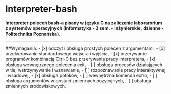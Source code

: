 # Interpreter-bash
<b>Interpreter poleceń bash-a pisany w języku C na zaliczenie laborarorium z systemów operacyjnych (informatyka - 3 sem. - inżynierskie, dzienne - Politechnika Poznańska).</b>
<hr>
##Wymagania:
- [x] odczyt i obsługa prostych poleceń z argumentami,
- [x] przekierowanie standardowego wejścia i wyjścia,
- [x] przerywanie programów kombinacją Ctrl-C bez przerywania pracy interpretera,
- [x] obsługa wewnętrznego polecenia exit,
- [ ] obsługa procesów działających w tle; wstrzymywanie i wznawianie,
- [ ] rozpoznawanie pracy interaktywnej i wsadowej,
- [x] obsługa potoków,
- [ ] wewnętrzna komenda echo,
- [ ] obsługa argumentów w postaci zmiennych pozycyjnych,
- [ ] obsługa zmiennych środowiskowych.
